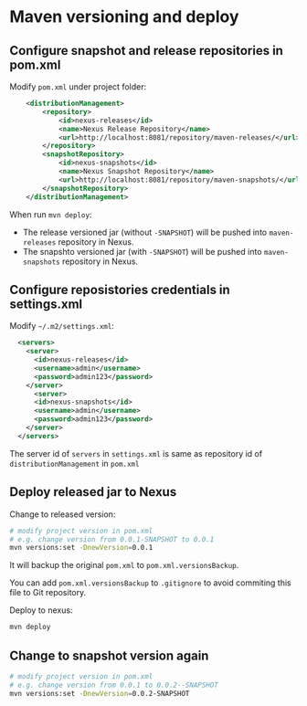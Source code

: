 # Maven versioning and deploy

## Configure snapshot and release repositories in pom.xml

Modify `pom.xml` under project folder:

```xml
	<distributionManagement>
		<repository>
			<id>nexus-releases</id>
			<name>Nexus Release Repository</name>
			<url>http://localhost:8081/repository/maven-releases/</url>
		</repository>
		<snapshotRepository>
			<id>nexus-snapshots</id>
			<name>Nexus Snapshot Repository</name>
			<url>http://localhost:8081/repository/maven-snapshots/</url>
		</snapshotRepository>
	</distributionManagement>
```

When run `mvn deploy`:
- The release versioned jar (without `-SNAPSHOT`) will be pushed into `maven-releases` repository in Nexus.
- The snapshto versioned jar (with `-SNAPSHOT`) will be pushed into `maven-snapshots` repository in Nexus.

## Configure reposistories credentials in settings.xml

Modify `~/.m2/settings.xml`:

```xml
  <servers>
    <server>
      <id>nexus-releases</id>
      <username>admin</username>
      <password>admin123</password>
    </server>
      <server>
      <id>nexus-snapshots</id>
      <username>admin</username>
      <password>admin123</password>
    </server>
  </servers>
```

The server id of `servers` in `settings.xml` is same as repository id of `distributionManagement` in `pom.xml`

## Deploy released jar to Nexus 

Change to released version:

```bash
# modify project version in pom.xml
# e.g. change version from 0.0.1-SNAPSHOT to 0.0.1
mvn versions:set -DnewVersion=0.0.1
```

It will backup the original `pom.xml` to `pom.xml.versionsBackup`.

You can add `pom.xml.versionsBackup` to `.gitignore` to avoid commiting this file to Git repository.

Deploy to nexus:
```bash
mvn deploy
```

## Change to snapshot version again

```bash
# modify project version in pom.xml
# e.g. change version from 0.0.1 to 0.0.2--SNAPSHOT
mvn versions:set -DnewVersion=0.0.2-SNAPSHOT
```

